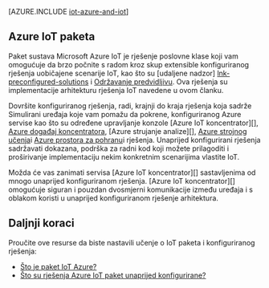 <properties
 pageTitle="Azure rješenja za Internet stvari | Microsoft Azure"
 description="Pregled IoT na Azure uključujući arhitekturu rješenja za uzorak i kako ga odnosi Azure IoT paketa i konfiguriranog rješenja"
 services=""
 suite="iot-suite"
 documentationCenter=""
 authors="dominicbetts"
 manager="timlt"
 editor=""/>

<tags
 ms.service="iot-suite"
 ms.devlang="na"
 ms.topic="get-started-article"
 ms.tgt_pltfrm="na"
 ms.workload="na"
 ms.date="08/09/2016"
 ms.author="dobett"/>

[AZURE.INCLUDE [iot-azure-and-iot](../../includes/iot-azure-and-iot.md)]

## <a name="azure-iot-suite"></a>Azure IoT paketa

Paket sustava Microsoft Azure IoT je rješenje poslovne klase koji vam omogućuje da brzo počnite s radom kroz skup extensible konfiguriranog rješenja uobičajene scenarije IoT, kao što su [udaljene nadzor] [ lnk-preconfigured-solutions] i [Održavanje predvidljivu][lnk-predictive-maintenance]. Ova rješenja su implementacije arhitekturu rješenja IoT navedene u ovom članku.

Dovršite konfiguriranog rješenja, radi, krajnji do kraja rješenja koja sadrže Simulirani uređaja koje vam pomažu da pokrene, konfiguriranog Azure servise kao što su određene upravljanje konzole [Azure IoT koncentrator][], [Azure događaj koncentratora][], [Azure strujanje analize][], [Azure strojnog učenja][]i [Azure prostora za pohranu][]i rješenja. Unaprijed konfigurirani rješenja sadržavati dokazana, podrška za radni kod koji možete prilagoditi i proširivanje implementaciju nekim konkretnim scenarijima vlastite IoT.

Možda će vas zanimati servisa [Azure IoT koncentrator][] sastavljenima od mnogo unaprijed konfiguriranom rješenja. [Azure IoT koncentrator][] omogućuje siguran i pouzdan dvosmjerni komunikacije između uređaja i s oblakom koristi u unaprijed konfiguriranom rješenje arhitektura.

## <a name="next-steps"></a>Daljnji koraci

Proučite ove resurse da biste nastavili učenje o IoT paketa i konfiguriranog rješenja:

- [Što je paket IoT Azure?][lnk-whatissuite]
- [Što su rješenja Azure IoT paket unaprijed konfigurirane?][lnk-whatarepreconfigured]

[lnk-whatissuite]: iot-suite-overview.md
[lnk-whatarepreconfigured]: iot-suite-what-are-preconfigured-solutions.md

[lnk-preconfigured-solutions]: iot-suite-getstarted-preconfigured-solutions.md
[Azure IoT koncentratora]: https://azure.microsoft.com/documentation/services/iot-hub/
[Azure događaj koncentratora]: https://azure.microsoft.com/documentation/services/event-hubs/
[Azure strujanje Analytics]: https://azure.microsoft.com/documentation/services/stream-analytics/
[Azure strojnog učenja]: https://azure.microsoft.com/documentation/services/machine-learning/
[Azure prostora za pohranu]: https://azure.microsoft.com/documentation/services/storage/
[lnk-predictive-maintenance]: iot-suite-predictive-overview.md